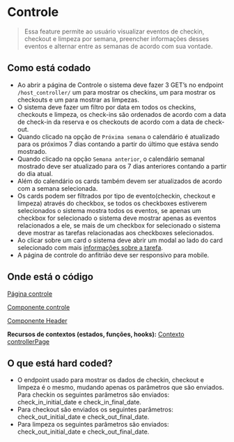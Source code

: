 # Controle
> Essa feature permite ao usuário visualizar eventos de checkin, checkout e limpeza por semana, preencher informações desses eventos e alternar entre as semanas de acordo com sua vontade. 
## Como está codado
- Ao abrir a página de Controle o sistema deve fazer 3 GET’s  no endpoint `/host_controller/` um para mostrar os checkins, um para mostrar os checkouts e um para mostrar as limpezas.
- O sistema deve fazer um filtro por data em todos os checkins, checkouts e limpeza, os check-ins são ordenados de acordo com a data de check-in da reserva e os checkouts de acordo com a data de check-out.
- Quando clicado na opção de `Próxima semana` o calendário é atualizado para os próximos 7 dias contando a partir do último que estáva sendo mostrado.
- Quando clicado na opção `Semana anterior`, o calendário semanal mostrado deve ser atualizado para os 7 dias anteriores contando a partir do dia atual.
- Além do calendário os cards também devem ser atualizados de acordo com a semana selecionada.
- Os cards podem ser filtrados por tipo de evento(checkin, checkout e limpeza) através do checkbox, se todos os checkboxes estiverem selecionados o sistema mostra todos os eventos, se apenas um checkbox for selecionado o sistema deve mostrar apenas as eventos relacionados a ele, se mais de um checkbox for selecionado o sistema deve mostrar as tarefas relacionadas aos checkboxes selecionados.
- Ao clicar sobre um card o sistema deve abrir um modal ao lado do card selecionado com mais [informações sobre a tarefa](./cards.md).
- A página de controle do anfitrião deve ser responsivo para mobile.

  
## Onde está o código

[Página controle](https://github.com/cabfersp/sapron-pms-web/tree/main/front/src/pages/Controller)

[Componente controle](https://github.com/cabfersp/sapron-pms-web/tree/main/front/src/components/ControllerPage)

[Componente Header](front/src/components/ControllerPage/HeaderContainer/HeaderConfig.tsx)

**Recursos de contextos (estados, funções, hooks):**
[Contexto controllerPage](https://github.com/cabfersp/sapron-pms-web/tree/main/front/src/context/ControllerPage)


## O que está hard coded?
- O endpoint usado para mostrar os dados de checkin, checkout  e limpeza é o mesmo, mudando apenas os parâmetros que são enviados. Para checkin os seguintes parâmetros são enviados: check_in_initial_date e check_in_final_date.
- Para checkout são enviados os seguintes parâmetros: check_out_initial_date e check_out_final_date.
- Para limpeza os seguintes parâmetros são enviados: check_out_initial_date e check_out_final_date.
